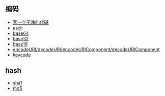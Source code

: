 ## 编码
- [写一个干净的代码](/code/codeRule.html)
- [ascii](/code/ascii.html)
- [base64]()
- [base32]()
- [base16]()
- [encodeURI/decodeURI/encodeURIComponent/decodeURIComponent](/code/encode&decode.html)
- [keycode](/code/keycode.html)

## hash
- [sha1](/code/sha1.html)
- [md5](/code/md5.html)